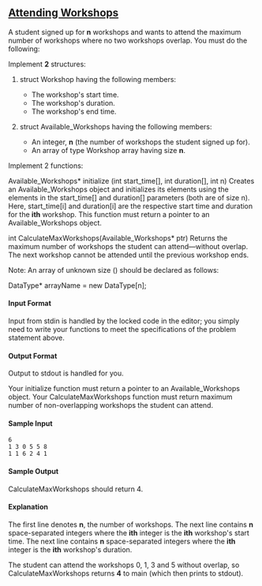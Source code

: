 ## **[Attending Workshops](https://www.hackerrank.com/challenges/attending-workshops)** 
A student signed up for **n** workshops and wants to attend the maximum number of workshops where no two workshops overlap. You must do the following:

Implement **2** structures:

1. struct Workshop having the following members:

    * The workshop's start time.
    * The workshop's duration.
    * The workshop's end time.
2. struct Available_Workshops having the following members:
    * An integer, **n** (the number of workshops the student signed up for).
    * An array of type Workshop array having size **n**.

Implement 2 functions:

Available_Workshops* initialize (int start_time[], int duration[], int n)
Creates an Available_Workshops object and initializes its elements using the elements in the start_time[] and duration[] parameters (both are of size n). Here, start_time[i] and duration[i] are the respective start time and duration for the **ith** workshop. 
This function must return a pointer to an Available_Workshops object.

int CalculateMaxWorkshops(Available_Workshops* ptr)
Returns the maximum number of workshops the student can attend—without overlap. The next workshop cannot be attended until the previous workshop ends.

Note: An array of unknown size () should be declared as follows:

DataType* arrayName = new DataType[n];

#### Input Format

Input from stdin is handled by the locked code in the editor; you simply need to write your functions to meet the specifications of the problem statement above.

#### Output Format

Output to stdout is handled for you.

Your initialize function must return a pointer to an Available_Workshops object.
Your CalculateMaxWorkshops function must return maximum number of non-overlapping workshops the student can attend.

#### Sample Input
```
6
1 3 0 5 5 8
1 1 6 2 4 1
```
#### Sample Output

CalculateMaxWorkshops should return 4.

#### Explanation

The first line denotes **n**, the number of workshops.
The next line contains **n** space-separated integers where the **ith** integer is the **ith** workshop's start time.
The next line contains **n** space-separated integers where the **ith** integer is the **ith** workshop's duration.

The student can attend the workshops 0, 1, 3  and 5 without overlap, so CalculateMaxWorkshops returns **4** to main (which then prints  to stdout).